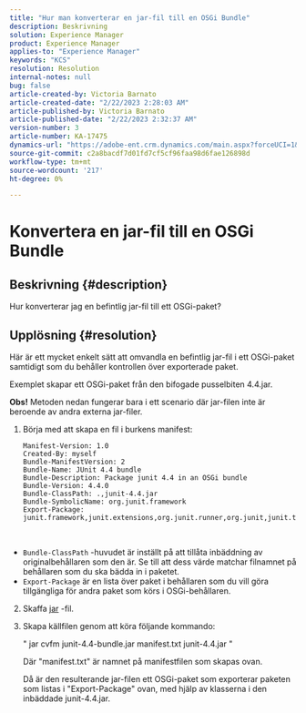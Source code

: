 ```yaml
---
title: "Hur man konverterar en jar-fil till en OSGi Bundle"
description: Beskrivning
solution: Experience Manager
product: Experience Manager
applies-to: "Experience Manager"
keywords: "KCS"
resolution: Resolution
internal-notes: null
bug: false
article-created-by: Victoria Barnato
article-created-date: "2/22/2023 2:28:03 AM"
article-published-by: Victoria Barnato
article-published-date: "2/22/2023 2:32:37 AM"
version-number: 3
article-number: KA-17475
dynamics-url: "https://adobe-ent.crm.dynamics.com/main.aspx?forceUCI=1&pagetype=entityrecord&etn=knowledgearticle&id=2be0e482-58b2-ed11-83fe-6045bd006b3d"
source-git-commit: c2a8bacdf7d01fd7cf5cf96faa98d6fae126898d
workflow-type: tm+mt
source-wordcount: '217'
ht-degree: 0%

---
```


# Konvertera en jar-fil till en OSGi Bundle

## Beskrivning {#description}


Hur konverterar jag en befintlig jar-fil till ett OSGi-paket?


## Upplösning {#resolution}


Här är ett mycket enkelt sätt att omvandla en befintlig jar-fil i ett OSGi-paket samtidigt som du behåller kontrollen över exporterade paket.

Exemplet skapar ett OSGi-paket från den bifogade pusselbiten 4.4.jar.

<b>Obs!</b> Metoden nedan fungerar bara i ett scenario där jar-filen inte är beroende av andra externa jar-filer.



1. Börja med att skapa en fil i burkens manifest:

   ```
   Manifest-Version: 1.0
   Created-By: myself
   Bundle-ManifestVersion: 2
   Bundle-Name: JUnit 4.4 bundle
   Bundle-Description: Package junit 4.4 in an OSGi bundle
   Bundle-Version: 4.4.0
   Bundle-ClassPath: .,junit-4.4.jar
   Bundle-SymbolicName: org.junit.framework
   Export-Package: junit.framework,junit.extensions,org.junit.runner,org.junit,junit.textui
   ```

 
- `Bundle-ClassPath` -huvudet är inställt på att tillåta inbäddning av originalbehållaren som den är. Se till att dess värde matchar filnamnet på behållaren som du ska bädda in i paketet.
- `Export-Package` är en lista över paket i behållaren som du vill göra tillgängliga för andra paket som körs i OSGi-behållaren.
2. Skaffa [jar](https://repo1.maven.org/maven2/junit/junit/4.4/junit-4.4.jar) -fil.
3. Skapa källfilen genom att köra följande kommando:


    &quot;
    jar cvfm junit-4.4-bundle.jar manifest.txt junit-4.4.jar
    &quot;
    
    
    
    Där &quot;manifest.txt&quot; är namnet på manifestfilen som skapas ovan.
    
    
    
    Då är den resulterande jar-filen ett OSGi-paket som exporterar paketen som listas i &quot;Export-Package&quot; ovan, med hjälp av klasserna i den inbäddade junit-4.4.jar.
    


